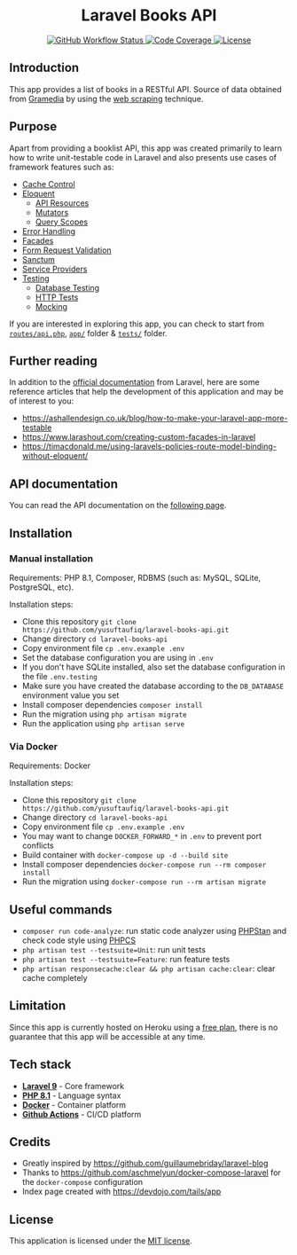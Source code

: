 <h1 align="center"> Laravel Books API </h1>

<p align="center">
    <a href="https://github.com/yusuftaufiq/laravel-books-api/actions/workflows/laravel.yml">
        <img alt="GitHub Workflow Status" src="https://img.shields.io/github/workflow/status/yusuftaufiq/laravel-books-api/Run%20Laravel%20Tests%20&%20Lint%20Codebase?style=for-the-badge">
    </a>
    <a href="https://codecov.io/gh/yusuftaufiq/laravel-books-api">
        <img alt="Code Coverage" src="https://img.shields.io/codecov/c/github/yusuftaufiq/laravel-books-api?style=for-the-badge">
    </a>
    <a href="https://github.com/yusuftaufiq/laravel-books-api/blob/main/LICENSE">
        <img alt="License" src="https://img.shields.io/github/license/yt2951/laravel-books-api?style=for-the-badge">
    </a>
</p>

## Introduction
This app provides a list of books in a RESTful API. Source of data obtained from [Gramedia](https://ebooks.gramedia.com) by using the [web scraping](https://en.wikipedia.org/wiki/Web_scraping) technique.

## Purpose
Apart from providing a booklist API, this app was created primarily to learn how to write unit-testable code in Laravel and also presents use cases of framework features such as:
- [Cache Control](https://laravel.com/docs/9.x/responses#cache-control-middleware)
- [Eloquent](https://laravel.com/docs/9.x/eloquent)
    - [API Resources](https://laravel.com/docs/9.x/eloquent-resources)
    - [Mutators](https://laravel.com/docs/9.x/eloquent-mutators)
    - [Query Scopes](https://laravel.com/docs/9.x/eloquent#query-scopes)
- [Error Handling](https://laravel.com/docs/9.x/errors)
- [Facades](https://laravel.com/docs/9.x/facades)
- [Form Request Validation](https://laravel.com/docs/9.x/validation#form-request-validation)
- [Sanctum](https://laravel.com/docs/9.x/sanctum)
- [Service Providers](https://laravel.com/docs/9.x/providers)
- [Testing](https://laravel.com/docs/9.x/testing)
    - [Database Testing](https://laravel.com/docs/9.x/database-testing)
    - [HTTP Tests](https://laravel.com/docs/9.x/http-tests)
    - [Mocking](https://laravel.com/docs/9.x/mocking)

If you are interested in exploring this app, you can check to start from [`routes/api.php`](./routes/api.php), [`app/`](./app/) folder & [`tests/`](./tests/) folder.

## Further reading
In addition to the [official documentation](https://laravel.com/docs/9.x/) from Laravel, here are some reference articles that help the development of this application and may be of interest to you:
- https://ashallendesign.co.uk/blog/how-to-make-your-laravel-app-more-testable
- https://www.larashout.com/creating-custom-facades-in-laravel
- https://timacdonald.me/using-laravels-policies-route-model-binding-without-eloquent/

## API documentation
You can read the API documentation on the [following page](https://documenter.getpostman.com/view/14291055/UVyoVcj5).

## Installation
### Manual installation
Requirements: PHP 8.1, Composer, RDBMS (such as: MySQL, SQLite, PostgreSQL, etc).

Installation steps:
- Clone this repository `git clone https://github.com/yusuftaufiq/laravel-books-api.git`
- Change directory `cd laravel-books-api`
- Copy environment file `cp .env.example .env`
- Set the database configuration you are using in `.env`
- If you don't have SQLite installed, also set the database configuration in the file `.env.testing`
- Make sure you have created the database according to the `DB_DATABASE` environment value you set
- Install composer dependencies `composer install`
- Run the migration using `php artisan migrate`
- Run the application using `php artisan serve`

### Via Docker
Requirements: Docker

Installation steps:
- Clone this repository `git clone https://github.com/yusuftaufiq/laravel-books-api.git`
- Change directory `cd laravel-books-api`
- Copy environment file `cp .env.example .env`
- You may want to change `DOCKER_FORWARD_*` in `.env` to prevent port conflicts
- Build container with `docker-compose up -d --build site`
- Install composer dependencies `docker-compose run --rm composer install`
- Run the migration using `docker-compose run --rm artisan migrate`

## Useful commands
- `composer run code-analyze`: run static code analyzer using [PHPStan](https://github.com/phpstan/phpstan) and check code style using [PHPCS](https://github.com/squizlabs/PHP_CodeSniffer)
- `php artisan test --testsuite=Unit`: run unit tests
- `php artisan test --testsuite=Feature`: run feature tests
- `php artisan responsecache:clear && php artisan cache:clear`: clear cache completely

## Limitation
Since this app is currently hosted on Heroku using a [free plan](https://www.heroku.com/free), there is no guarantee that this app will be accessible at any time.

## Tech stack
- [**Laravel 9**](https://laravel.com/docs/9.x/) - Core framework
- [**PHP 8.1**](https://www.php.net/releases/8.1/en.php) - Language syntax
- [**Docker**](https://www.docker.com/) - Container platform
- [**Github Actions**](https://docs.github.com/en/actions) - CI/CD platform

## Credits
- Greatly inspired by https://github.com/guillaumebriday/laravel-blog
- Thanks to https://github.com/aschmelyun/docker-compose-laravel for the `docker-compose` configuration
- Index page created with https://devdojo.com/tails/app

## License
This application is licensed under the [MIT license](http://opensource.org/licenses/MIT).
